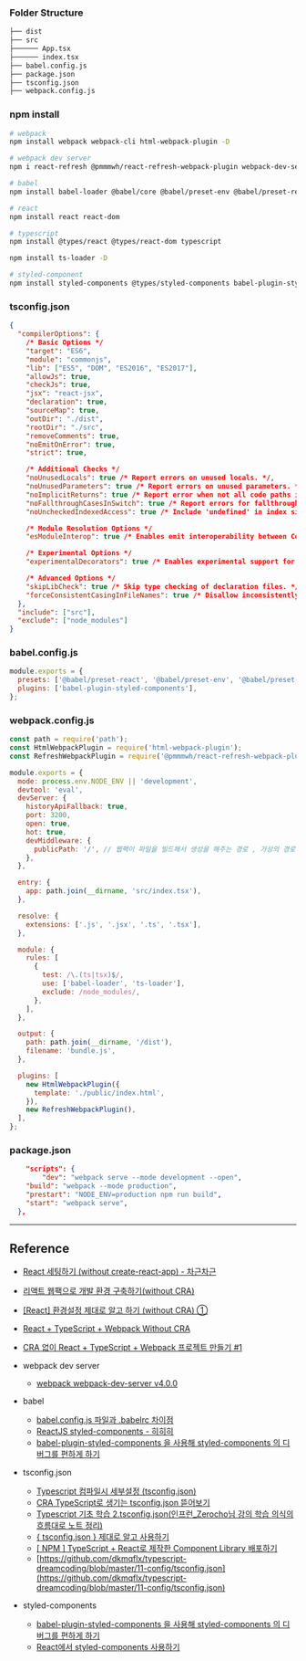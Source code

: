 ### Folder Structure

```bash
├── dist
├── src
├────── App.tsx
├────── index.tsx
├── babel.config.js
├── package.json
├── tsconfig.json
├── webpack.config.js

```

### npm install

```bash
# webpack
npm install webpack webpack-cli html-webpack-plugin -D

# webpack dev server
npm i react-refresh @pmmmwh/react-refresh-webpack-plugin webpack-dev-server  -D

# babel
npm install babel-loader @babel/core @babel/preset-env @babel/preset-react @babel/preset-typescript -D

# react
npm install react react-dom

# typescript
npm install @types/react @types/react-dom typescript

npm install ts-loader -D

# styled-component
npm install styled-components @types/styled-components babel-plugin-styled-components -D


```

### tsconfig.json

```json
{
  "compilerOptions": {
    /* Basic Options */
    "target": "ES6",
    "module": "commonjs",
    "lib": ["ES5", "DOM", "ES2016", "ES2017"],
    "allowJs": true,
    "checkJs": true,
    "jsx": "react-jsx",
    "declaration": true,
    "sourceMap": true,
    "outDir": "./dist",
    "rootDir": "./src",
    "removeComments": true,
    "noEmitOnError": true,
    "strict": true,

    /* Additional Checks */
    "noUnusedLocals": true /* Report errors on unused locals. */,
    "noUnusedParameters": true /* Report errors on unused parameters. */,
    "noImplicitReturns": true /* Report error when not all code paths in function return a value. */,
    "noFallthroughCasesInSwitch": true /* Report errors for fallthrough cases in switch statement. */,
    "noUncheckedIndexedAccess": true /* Include 'undefined' in index signature results */,

    /* Module Resolution Options */
    "esModuleInterop": true /* Enables emit interoperability between CommonJS and ES Modules via creation of namespace objects for all imports. Implies 'allowSyntheticDefaultImports'. */,

    /* Experimental Options */
    "experimentalDecorators": true /* Enables experimental support for ES7 decorators. */,

    /* Advanced Options */
    "skipLibCheck": true /* Skip type checking of declaration files. */,
    "forceConsistentCasingInFileNames": true /* Disallow inconsistently-cased references to the same file. */
  },
  "include": ["src"],
  "exclude": ["node_modules"]
}
```

### babel.config.js

```js
module.exports = {
  presets: ['@babel/preset-react', '@babel/preset-env', '@babel/preset-typescript'],
  plugins: ['babel-plugin-styled-components'],
};
```

### webpack.config.js

```js
const path = require('path');
const HtmlWebpackPlugin = require('html-webpack-plugin');
const RefreshWebpackPlugin = require('@pmmmwh/react-refresh-webpack-plugin');

module.exports = {
  mode: process.env.NODE_ENV || 'development',
  devtool: 'eval',
  devServer: {
    historyApiFallback: true,
    port: 3200,
    open: true,
    hot: true,
    devMiddleware: {
      publicPath: '/', // 웹팩이 파일을 빌드해서 생성을 해주는 경로 , 가상의 경로 , dev server의 경우에는 메모리에 생성을 해준다
    },
  },

  entry: {
    app: path.join(__dirname, 'src/index.tsx'),
  },

  resolve: {
    extensions: ['.js', '.jsx', '.ts', '.tsx'],
  },

  module: {
    rules: [
      {
        test: /\.(ts|tsx)$/,
        use: ['babel-loader', 'ts-loader'],
        exclude: /node_modules/,
      },
    ],
  },

  output: {
    path: path.join(__dirname, '/dist'),
    filename: 'bundle.js',
  },

  plugins: [
    new HtmlWebpackPlugin({
      template: './public/index.html',
    }),
    new RefreshWebpackPlugin(),
  ],
};
```

### package.json

```json
	"scripts": {
		"dev": "webpack serve --mode development --open",
    "build": "webpack --mode production",
    "prestart": "NODE_ENV=production npm run build",
    "start": "webpack serve",
  },
```

---

## Reference

- [React 세팅하기 (without create-react-app) - 차근차근](https://enai.tistory.com/51)
- [리액트 웹팩으로 개발 환경 구축하기(without CRA)](https://velog.io/@_uchanlee/%EB%A6%AC%EC%95%A1%ED%8A%B8-%EC%9B%B9%ED%8C%A9%EC%9C%BC%EB%A1%9C-%EA%B0%9C%EB%B0%9C-%ED%99%98%EA%B2%BD-%EA%B5%AC%EC%B6%95%ED%95%98%EA%B8%B0without-CRA)
- [[React] 환경설정 제대로 알고 하기 (without CRA) ①](https://egg-programmer.tistory.com/259)
- [React + TypeScript + Webpack Without CRA](https://velog.io/@eamon3481/React-TypeScript-Webpack-Without-CRA)
- [CRA 없이 React + TypeScript + Webpack 프로젝트 만들기 #1](https://blog.doitreviews.com/development/2020-05-07-react-typescript-webpack/)

- webpack dev server

  - [webpack webpack-dev-server v4.0.0](https://jjnooys.medium.com/webpack-webpack-dev-server-v4-0-0-de24d4e8ee9d)

- babel

  - [babel.config.js 파일과 .babelrc 차이점](https://kschoi.github.io/cs/babel-config-js-vs-babelrc/)
  - [ReactJS styled-components - 히히히](https://hyunalee.tistory.com/91)
  - [babel-plugin-styled-components 을 사용해 styled-components 의 디버그를 편하게 하기](https://blog.woolta.com/categories/1/posts/198)

- tsconfig.json

  - [Typescript 컴파일시 세부설정 (tsconfig.json)](https://codingapple.com/unit/typescript-tsconfig-json/)
  - [CRA TypeScript로 생기는 tsconfig.json 뜯어보기](https://jsbeginner.tistory.com/entry/CRA-TypeScript%EB%A1%9C-%EC%83%9D%EA%B8%B0%EB%8A%94-tsconfigjson-%EB%9C%AF%EC%96%B4%EB%B3%B4%EA%B8%B0)
  - [Typescript 기초 학습 2.tsconfig.json(인프런\_Zerocho님 강의 학습 의식의 흐름대로 노트 정리)](https://okayoon.tistory.com/entry/Typescript-%EA%B8%B0%EC%B4%88-%ED%95%99%EC%8A%B5-2tsconfigjson%EC%9D%B8%ED%94%84%EB%9F%B0Zerocho%EB%8B%98-%EA%B0%95%EC%9D%98-%ED%95%99%EC%8A%B5-%EC%9D%98%EC%8B%9D%EC%9D%98-%ED%9D%90%EB%A6%84%EB%8C%80%EB%A1%9C-%EB%85%B8%ED%8A%B8-%EC%A0%95%EB%A6%AC)
  - [{ tsconfig.json } 제대로 알고 사용하기](https://velog.io/@sooran/tsconfig.json-%EC%A0%9C%EB%8C%80%EB%A1%9C-%EC%95%8C%EA%B3%A0-%EC%82%AC%EC%9A%A9%ED%95%98%EA%B8%B0)
  - [[ NPM ] TypeScript + React로 제작한 Component Library 배포하기](https://velog.io/@jjunyjjuny/NPM-TypeScript-React%EB%A1%9C-%EC%A0%9C%EC%9E%91%ED%95%9C-Component-Library-%EB%B0%B0%ED%8F%AC%ED%95%98%EA%B8%B0)
  - [https://github.com/dkmqflx/typescript-dreamcoding/blob/master/11-config/tsconfig.json](https://github.com/dkmqflx/typescript-dreamcoding/blob/master/11-config/tsconfig.json)

- styled-components

  - [babel-plugin-styled-components 을 사용해 styled-components 의 디버그를 편하게 하기](https://blog.woolta.com/categories/1/posts/198)
  - [React에서 styled-components 사용하기](https://dev-yakuza.posstree.com/ko/react/styled-components/)
